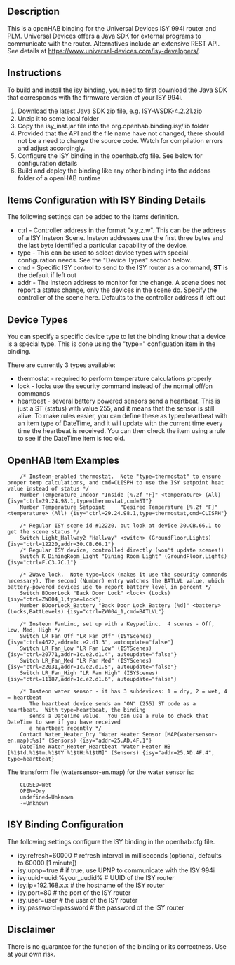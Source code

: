 ## Description

This is a openHAB binding for the Universal Devices ISY 994i router and PLM. Universal Devices offers a Java SDK for
external programs to communicate with the router. Alternatives include an extensive REST API. See details at
https://www.universal-devices.com/isy-developers/.

## Instructions

To build and install the isy binding, you need to first download the Java SDK that corresponds with the firmware version
of your ISY 994i.


1. [Download](https://www.universal-devices.com/isy-developers/.) the latest Java SDK zip file, e.g. ISY-WSDK-4.2.21.zip
1. Unzip it to some local folder
1. Copy the isy_inst.jar file into the org.openhab.binding.isy/lib folder
1. Provided that the API and the file name have not changed, there should not be a need to change the source code. Watch for
   compilation errors and adjust accordingly.
1. Configure the ISY binding in the openhab.cfg file. See below for configuration details
1. Build and deploy the binding like any other binding into the addons folder of a openHAB runtime

## Items Configuration with ISY Binding Details

The following settings can be added to the Items definition.

* ctrl - Controller address in the format "x.y.z.w". This can be the address of a ISY Insteon Scene. Insteon addresses use the first three bytes and the last byte identified a particular capability of the device.
* type - This can be used to select device types with special configuration needs.  See the "Device Types" section below.
* cmd - Specific ISY control to send to the ISY router as a command, **ST** is the default if left out
* addr - The Insteon address to monitor for the change. A scene does not report a status change, only the devices in the scene do. Specify the controller of the scene here. Defaults to the controller address if left out

## Device Types

You can specify a specific device type to let the binding know that a device is a special type.  This is done using the "type=" configuation item in the binding.

There are currently 3 types available:

* thermostat - required to perform temperature calculations properly
* lock - locks use the security command instead of the normal off/on commands
* heartbeat - several battery powered sensors send a heartbeat.  This is just a ST (status) with value 255, and it means that the sensor is still alive.  To make rules easier, you can define these as type=heartbeat with an item type of DateTime, and it will update with the current time every time the heartbeat is received.  You can then check the item using a rule to see if the DateTime item is too old.

## OpenHAB Item Examples

        /* Insteon-enabled thermostat.  Note "type=thermostat" to ensure proper temp calculations, and cmd=CLISPH to use the ISY setpoint heat value instead of status */
        Number Temperature_Indoor "Inside [%.2f °F]" <temperature> (All) {isy="ctrl=29.24.98.1,type=thermostat,cmd=ST"}
        Number Temperature_Setpoint		"Desired Temperature [%.2f °F]" <temperature> (All) {isy="ctrl=29.24.98.1,type=thermostat,cmd=CLISPH"}

        /* Regular ISY scene id #12220, but look at device 30.CB.66.1 to get the scene status */
        Switch Light_Hallway2 "Hallway" <switch> (GroundFloor,Lights) {isy="ctrl=12220,addr=30.CB.66.1"}
        /* Regular ISY device, controlled directly (won't update scenes!)
        Switch K_DiningRoom_Light "Dining Room Light" (GroundFloor,Lights) {isy="ctrl=F.C3.7C.1"}

        /* ZWave lock.  Note type=lock (makes it use the security commands necessary). The second (Number) entry watches the BATLVL value, which battery-powered devices use to report battery level in percent */
        Switch BDoorLock "Back Door Lock" <lock> (Locks) {isy="ctrl=ZW004_1,type=lock"}
        Number BDoorLock_Battery "Back Door Lock Battery [%d]" <battery> (Locks,BattLevels) {isy="ctrl=ZW004_1,cmd=BATLVL"}

        /* Insteon FanLinc, set up with a Keypadlinc.  4 scenes - Off, Low, Med, High */
        Switch LR_Fan_Off "LR Fan Off" (ISYScenes) {isy="ctrl=4622,addr=1c.e2.d1.3", autoupdate="false"}
        Switch LR_Fan_Low "LR Fan Low" (ISYScenes) {isy="ctrl=20771,addr=1c.e2.d1.4", autoupdate="false"}
        Switch LR_Fan_Med "LR Fan Med" (ISYScenes) {isy="ctrl=22031,addr=1c.e2.d1.5", autoupdate="false"}
        Switch LR_Fan_High "LR Fan High" (ISYScenes) {isy="ctrl=11187,addr=1c.e2.d1.6", autoupdate="false"}

        /* Insteon water sensor - it has 3 subdevices: 1 = dry, 2 = wet, 4 = heartbeat
           The heartbeat device sends an "ON" (255) ST code as a heartbeat.  With type=heartbeat, the binding
           sends a DateTime value.  You can use a rule to check that DateTime to see if you have received
           a heartbeat recently */
        Contact Water_Heater_Dry "Water Heater Sensor [MAP(watersensor-en.map):%s]" (Sensors) {isy="addr=25.AD.4F.1"}
        DateTime Water_Heater_Heartbeat "Water Heater HB [%1$td.%1$tm.%1$tY %1$tH:%1$tM]" (Sensors) {isy="addr=25.AD.4F.4", type=heartbeat}

The transform file (watersensor-en.map) for the water sensor is:

        CLOSED=Wet
        OPEN=Dry
        undefined=Unknown
        -=Unknown

## ISY Binding Configuration

The following settings configure the ISY binding in the openhab.cfg file.

* isy:refresh=60000 # refresh interval in milliseconds (optional, defaults to 60000 [1 minute])
* isy:upnp=true # if true, use UPNP to communicate with the ISY 994i
* isy:uuid=uuid:%your_uudid% # UUID of the ISY router
* isy:ip=192.168.x.x # the hostname of the ISY router
* isy:port=80 # the port of the ISY router
* isy:user=user # the user of the ISY router
* isy:password=password # the password of the ISY router


## Disclaimer

There is no guarantee for the function of the binding or its correctness. Use at your own risk.
